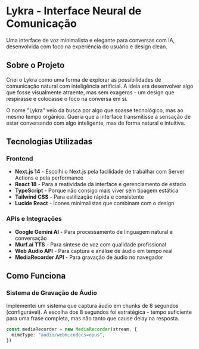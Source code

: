 # Lykra - Interface Neural de Comunicação

Uma interface de voz minimalista e elegante para conversas com IA, desenvolvida com foco na experiência do usuário e design clean.

## Sobre o Projeto

Criei o Lykra como uma forma de explorar as possibilidades de comunicação natural com inteligência artificial. A ideia era desenvolver algo que fosse visualmente atraente, mas sem exageros - um design que respirasse e colocasse o foco na conversa em si.

O nome "Lykra" veio da busca por algo que soasse tecnológico, mas ao mesmo tempo orgânico. Queria que a interface transmitisse a sensação de estar conversando com algo inteligente, mas de forma natural e intuitiva.

## Tecnologias Utilizadas

### Frontend
- **Next.js 14** - Escolhi o Next.js pela facilidade de trabalhar com Server Actions e pela performance
- **React 18** - Para a reatividade da interface e gerenciamento de estado
- **TypeScript** - Porque não consigo mais viver sem tipagem estática
- **Tailwind CSS** - Para estilização rápida e consistente
- **Lucide React** - Ícones minimalistas que combinam com o design

### APIs e Integrações
- **Google Gemini AI** - Para processamento de linguagem natural e conversação
- **Murf.ai TTS** - Para síntese de voz com qualidade profissional
- **Web Audio API** - Para captura e análise de áudio em tempo real
- **MediaRecorder API** - Para gravação de áudio no navegador

## Como Funciona

### Sistema de Gravação de Áudio

Implementei um sistema que captura áudio em chunks de 8 segundos (configurável). A escolha dos 8 segundos foi estratégica - tempo suficiente para uma frase completa, mas não tanto que cause delay na resposta.

```typescript
const mediaRecorder = new MediaRecorder(stream, {
  mimeType: "audio/webm;codecs=opus",
})